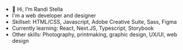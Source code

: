 - 👋 Hi, I’m Randi Stella
- I'm a web developer and designer
- Skillset: HTML/CSS, Javascript, Adobe Creative Suite, Sass, Figma
- Currently learning: React, Next.JS, Typescript, Storybook
- Other skills: Photography, printmaking, graphic design, UX/UI, web design

